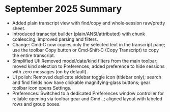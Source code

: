 # September 2025 Summary

- Added plain transcript view with find/copy and whole‑session raw/pretty sheet.
- Introduced transcript builder (plain/ANSI/attributed) with chunk coalescing; improved parsing and filters.
- Change: Cmd‑C now copies only the selected text in the transcript pane; use the toolbar Copy button or Cmd‑Shift‑C (Copy Transcript) to copy the entire transcript.
- Simplified UI: Removed model/date/kind filters from the main toolbar; moved kind selection to Preferences; added preference to hide sessions with zero messages (on by default).
 - UI polish: Removed duplicate sidebar toggle icon (titlebar only); search and find fields now have clickable magnifying‑glass buttons; gear toolbar icon opens Settings.
 - Preferences: Switched to a dedicated Preferences window controller for reliable opening via toolbar gear and Cmd-,; aligned layout with labeled rows and group boxes.
